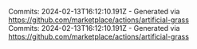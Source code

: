 Commits: 2024-02-13T16:12:10.191Z - Generated via https://github.com/marketplace/actions/artificial-grass
<br>
Commits: 2024-02-13T16:12:10.191Z - Generated via https://github.com/marketplace/actions/artificial-grass
<br>
